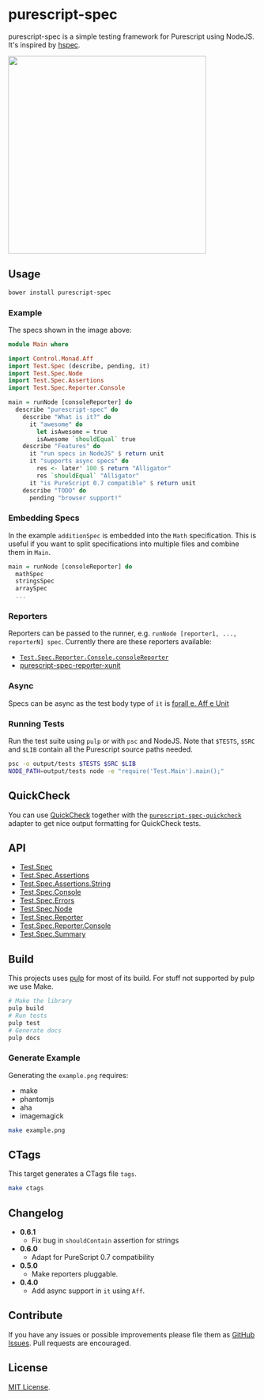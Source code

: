 # purescript-spec

purescript-spec is a simple testing framework for Purescript using NodeJS. It's
inspired by [hspec](http://hspec.github.io/).

<img src="https://raw.githubusercontent.com/owickstrom/purescript-spec/master/example.png" width="400" />

## Usage

```bash
bower install purescript-spec
```

### Example

The specs shown in the image above:

```purescript
module Main where

import Control.Monad.Aff
import Test.Spec (describe, pending, it)
import Test.Spec.Node
import Test.Spec.Assertions
import Test.Spec.Reporter.Console

main = runNode [consoleReporter] do
  describe "purescript-spec" do
    describe "What is it?" do
      it "awesome" do
        let isAwesome = true
        isAwesome `shouldEqual` true
    describe "Features" do
      it "run specs in NodeJS" $ return unit
      it "supports async specs" do
        res <- later' 100 $ return "Alligator"
        res `shouldEqual` "Alligator"
      it "is PureScript 0.7 compatible" $ return unit
    describe "TODO" do
      pending "browser support!"
```

### Embedding Specs

In the example `additionSpec` is embedded into the `Math` specification. This
is useful if you want to split specifications into multiple files and combine
them in `Main`.

```purescript
main = runNode [consoleReporter] do
  mathSpec
  stringsSpec
  arraySpec
  ...
```

### Reporters

Reporters can be passed to the runner, e.g. `runNode [reporter1, ..., reporterN]
spec`. Currently there are these reporters available:

* [`Test.Spec.Reporter.Console.consoleReporter`](docs/Test/Spec/Reporter/Console.md#consolereporter)
* [purescript-spec-reporter-xunit](https://github.com/owickstrom/purescript-spec-reporter-xunit)

### Async

Specs can be async as the test body type of `it` is
[forall e. Aff e Unit](https://github.com/slamdata/purescript-aff)

### Running Tests

Run the test suite using `pulp` or with `psc` and NodeJS. Note that `$TESTS`,
`$SRC` and `$LIB` contain all the Purescript source paths needed.

```bash
psc -o output/tests $TESTS $SRC $LIB
NODE_PATH=output/tests node -e "require('Test.Main').main();"
```

## QuickCheck

You can use [QuickCheck](https://github.com/purescript/purescript-quickcheck)
together with the [`purescript-spec-quickcheck`](https://github.com/owickstrom/purescript-spec-quickcheck)
adapter to get nice output formatting for QuickCheck tests.

## API

- [Test.Spec](docs/Test/Spec.md)
- [Test.Spec.Assertions](docs/Test/Spec/Assertions.md)
- [Test.Spec.Assertions.String](docs/Test/Spec/Assertions/String.md)
- [Test.Spec.Console](docs/Test/Spec/Console.md)
- [Test.Spec.Errors](docs/Test/Spec/Errors.md)
- [Test.Spec.Node](docs/Test/Spec/Node.md)
- [Test.Spec.Reporter](docs/Test/Spec/Reporter.md)
- [Test.Spec.Reporter.Console](docs/Test/Spec/Reporter/Console.md)
- [Test.Spec.Summary](docs/Test/Spec/Summary.md)

## Build

This projects uses [pulp](https://github.com/bodil/pulp) for most of its
build. For stuff not supported by pulp we use Make.

```bash
# Make the library
pulp build
# Run tests
pulp test
# Generate docs
pulp docs
```

### Generate Example

Generating the `example.png` requires:

* make
* phantomjs
* aha
* imagemagick

```bash
make example.png
```

## CTags

This target generates a CTags file `tags`.

```bash
make ctags
```

## Changelog

* **0.6.1**
  * Fix bug in `shouldContain` assertion for strings
* **0.6.0**
  * Adapt for PureScript 0.7 compatibility
* **0.5.0**
  * Make reporters pluggable.
* **0.4.0**
  * Add async support in `it` using `Aff`.

## Contribute

If you have any issues or possible improvements please file them as
[GitHub Issues](https://github.com/owickstrom/purescript-spec/issues). Pull
requests are encouraged.

## License

[MIT License](LICENSE.md).
